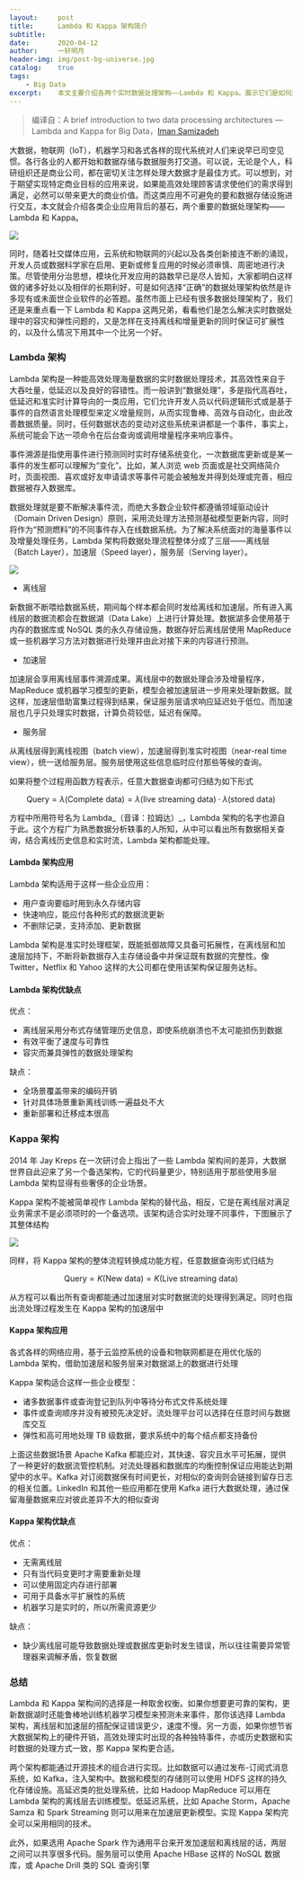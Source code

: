 ```yaml
---
layout:		post
title:  	Lambda 和 Kappa 架构简介
subtitle:   
date:       2020-04-12
author:     一轩明月
header-img: img/post-bg-universe.jpg
catalog:    true
tags:
    - Big Data
excerpt:    本文主要介绍各两个实时数据处理架构——Lambda 和 Kappa。展示它们是如何解决实时数据处理中的容灾和弹性问题的，又是怎样保证在支持离线和增量更新的同时还具备可扩展性的，以及什么情况下用其中一个比另一个好。
---
```


> 编译自：A brief introduction to two data processing architectures — Lambda and Kappa for Big Data，[Iman Samizadeh](https://towardsdatascience.com/@iman.samizadeh?source=post_page-----4f35c28005bb----------------------)

大数据，物联网（IoT），机器学习和各式各样的现代系统对人们来说早已司空见惯。各行各业的人都开始和数据存储与数据服务打交道。可以说，无论是个人，科研组织还是商业公司，都在密切关注怎样处理大数据才是最佳方式。可以想到，对于期望实现特定商业目标的应用来说，如果能高效处理顾客请求使他们的需求得到满足，必然可以带来更大的商业价值。而这类应用不可避免的要和数据存储设施进行交互，本文就会介绍各类企业应用背后的基石，两个重要的数据处理架构——Lambda 和 Kappa。

![](https://raw.githubusercontent.com/LibertyDream/diy_img_host/master/img/2020-04-10_lambda_kappa.png)

同时，随着社交媒体应用，云系统和物联网的兴起以及各类创新接连不断的涌现，开发人员或数据科学家在启用、更新或修复应用的时候必须审慎、周密地进行决策。尽管使用分治思想，模块化开发应用的路数早已是尽人皆知，大家都明白这样做的诸多好处以及相伴的长期利好，可是如何选择“正确”的数据处理架构依然是许多现有或未面世企业软件的必答题。虽然市面上已经有很多数据处理架构了，我们还是来重点看一下 Lambda 和 Kappa 这两兄弟，看看他们是怎么解决实时数据处理中的容灾和弹性问题的，又是怎样在支持离线和增量更新的同时保证可扩展性的，以及什么情况下用其中一个比另一个好。

### Lambda 架构

Lambda 架构是一种能高效处理海量数据的实时数据处理技术，其高效性来自于大吞吐量，低延迟以及良好的容错性。而一般讲到“数据处理”，多是指代高吞吐，低延迟和准实时计算导向的一类应用，它们允许开发人员以代码逻辑形式或是基于事件的自然语言处理模型来定义增量规则，从而实现鲁棒、高效与自动化，由此改善数据质量。同时，任何数据状态的变动对这些系统来讲都是一个事件，事实上，系统可能会下达一项命令在后台查询或调用增量程序来响应事件。

事件溯源是指使用事件进行预测同时实时存储系统变化，一次数据库更新或是某一事件的发生都可以理解为“变化”。比如，某人浏览 web 页面或是社交网络简介时，页面视图、喜欢或好友申请请求等事件可能会被触发并得到处理或完善，相应数据被存入数据库。

数据处理就是要不断解决事件流，而绝大多数企业软件都遵循领域驱动设计（Domain Driven Design）原则，采用流处理方法预测基础模型更新内容，同时将作为“预测燃料”的不同事件存入在线数据系统。为了解决系统面对的海量事件以及增量处理任务，Lambda 架构将数据处理流程整体分成了三层——离线层（Batch Layer），加速层（Speed layer），服务层（Serving layer）。

![](https://raw.githubusercontent.com/LibertyDream/diy_img_host/master/img/2020-04-10_lambda_batch.jpg)

- 离线层

新数据不断喂给数据系统，期间每个样本都会同时发给离线和加速层。所有进入离线层的数据流都会在数据湖（Data Lake）上进行计算处理。数据湖多会使用基于内存的数据库或 NoSQL 类的永久存储设施，数据存好后离线层使用 MapReduce 或一些机器学习方法对数据进行处理并由此对接下来的内容进行预测。

- 加速层

加速层会享用离线层事件溯源成果。离线层中的数据处理会涉及增量程序，MapReduce 或机器学习模型的更新，模型会被加速层进一步用来处理新数据。就这样，加速层借助富集过程得到结果，保证服务层请求响应延迟处于低位。而加速层也几乎只处理实时数据，计算负荷较低，延迟有保障。

- 服务层

从离线层得到离线视图（batch view），加速层得到准实时视图（near-real time view），统一送给服务层。服务层使用这些信息临时应付那些等候的查询。

如果将整个过程用函数方程表示，任意大数据查询都可归结为如下形式



$$
\text{Query} = \lambda(\text{Complete data})=\lambda(\text{live streaming data})\cdot \lambda(\text{stored data})
$$



方程中所用符号名为 Lambda_（音译：拉姆达）_，Lambda 架构的名字也源自于此。这个方程广为熟悉数据分析轶事的人所知，从中可以看出所有数据相关查询，结合离线历史信息和实时流，Lambda 架构都能处理。

#### Lambda 架构应用

Lambda 架构适用于这样一些企业应用：

- 用户查询要临时用到永久存储内容
- 快速响应，能应付各种形式的数据流更新
- 不删除记录，支持添加、更新数据

Lambda 架构是准实时处理框架，既能抵御故障又具备可拓展性，在离线层和加速层加持下，不断将新数据存入主存储设备中并保证既有数据的完整性。像 Twitter，Netflix 和 Yahoo 这样的大公司都在使用该架构保证服务达标。

#### Lambda 架构优缺点

优点：

- 离线层采用分布式存储管理历史信息，即使系统崩溃也不太可能损伤到数据
- 有效平衡了速度与可靠性
- 容灾而兼具弹性的数据处理架构

缺点：

- 全场景覆盖带来的编码开销
- 针对具体场景重新离线训练一遍益处不大
- 重新部署和迁移成本很高

### Kappa 架构

2014 年 Jay Kreps 在一次研讨会上指出了一些 Lambda 架构间的差异，大数据世界自此迎来了另一个备选架构，它的代码量更少，特别适用于那些使用多层 Lambda 架构显得有些奢侈的企业场景。

Kappa 架构不能被简单视作 Lambda 架构的替代品，相反，它是在离线层对满足业务需求不是必须项时的一个备选项。该架构适合实时处理不同事件，下图展示了其整体结构

![](https://raw.githubusercontent.com/LibertyDream/diy_img_host/master/img/2020-04-14_kappa.jpg)

同样，将 Kappa 架构的整体流程转换成功能方程，任意数据查询形式归结为



$$
\text{Query} = K(\text{New data})=K(\text{Live streaming data})
$$



从方程可以看出所有查询都能通过加速层对实时数据流的处理得到满足。同时也指出流处理过程发生在 Kappa 架构的加速层中

#### Kappa 架构应用

各式各样的网络应用，基于云监控系统的设备和物联网都是在用优化版的 Lambda 架构，借助加速层和服务层来对数据湖上的数据进行处理

Kappa 架构适合这样一些企业模型：

- 诸多数据事件或查询登记到队列中等待分布式文件系统处理
- 事件或查询顺序并没有被预先决定好。流处理平台可以选择在任意时间与数据库交互
- 弹性和高可用地处理 TB 级数据，要求系统中的每个结点都支持备份

上面这些数据场景 Apache  Kafka 都能应对，其快速、容灾且水平可拓展，提供了一种更好的数据流管控机制。对流处理器和数据库的均衡控制保证应用能达到期望中的水平。Kafka 对订阅数据保有时间更长，对相似的查询则会链接到留存日志的相关位置。LinkedIn 和其他一些应用都在使用 Kafka 进行大数据处理，通过保留海量数据来应对彼此差异不大的相似查询

#### Kappa 架构优缺点

优点：

- 无需离线层
- 只有当代码变更时才需要重新处理
- 可以使用固定内存进行部署
- 可用于具备水平扩展性的系统
- 机器学习是实时的，所以所需资源更少

缺点：

- 缺少离线层可能导致数据处理或数据库更新时发生错误，所以往往需要异常管理器来调解矛盾，恢复数据

### 总结

Lambda 和 Kappa 架构间的选择是一种取舍权衡。如果你想要更可靠的架构，更新数据湖时还能鲁棒地训练机器学习模型来预测未来事件，那你该选择 Lambda 架构，离线层和加速层的搭配保证错误更少，速度不慢。另一方面，如果你想节省大数据架构上的硬件开销，高效处理实时出现的各种独特事件，亦或历史数据和实时数据的处理方式一致，那 Kappa 架构更合适。

两个架构都能通过开源技术的组合进行实现。比如数据可以通过发布-订阅式消息系统，如 Kafka，注入架构中。数据和模型的存储则可以使用 HDFS 这样的持久化存储设施。高延迟类的批处理系统，比如 Hadoop MapReduce 可以用在 Lambda 架构的离线层去训练模型。低延迟系统，比如 Apache Storm，Apache Samza 和 Spark Streaming 则可以用来在加速层更新模型。实现 Kappa 架构完全可以采用相同的技术。

此外，如果选用 Apache Spark 作为通用平台来开发加速层和离线层的话，两层之间可以共享很多代码。服务层可以使用 Apache HBase 这样的  NoSQL 数据库，或 Apache Drill 类的 SQL 查询引擎